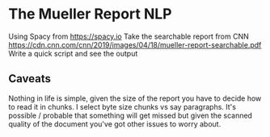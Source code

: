 # The Mueller Report NLP #

Using Spacy from <https://spacy.io>
Take the searchable report from CNN <https://cdn.cnn.com/cnn/2019/images/04/18/mueller-report-searchable.pdf>
Write a quick script and see the output

## Caveats ##
Nothing in life is simple, given the size of the report you have to 
decide how to read it in chunks. I select byte size chunks vs say paragraphs. 
It's possible / probable that something will get missed but given the scanned quality of the document you've got other issues to worry about.


